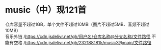 # music（中）现121首
仓库容量不超过1GB，单个文件不超过10MB（图片不超过5MB、音频不超过10MB）  
音乐外链
/https://cdn.jsdelivr.net/gh/用户名/仓库名称@分支名称/文件路径
 不能有空格 
/https://cdn.jsdelivr.net/gh/2321881815/music3@main/文件路径
